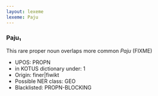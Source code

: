 ```yaml
---
layout: lexeme
lexeme: Paju
---
```


###  Paju₁

This rare proper noun overlaps more common *Paju* (FIXME)
* UPOS:  PROPN
* in KOTUS dictionary under:  1
* Origin:  finer|fiwikt
* Possible NER class:  GEO
* Blacklisted:  PROPN-BLOCKING

